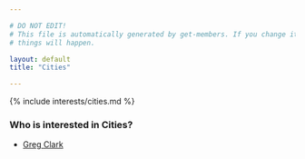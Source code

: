 ```yaml
---

# DO NOT EDIT!
# This file is automatically generated by get-members. If you change it, bad
# things will happen.

layout: default
title: "Cities"

---
```


{% include interests/cities.md %}

### Who is interested in Cities?


* [Greg Clark](members/greg-clark.html)
